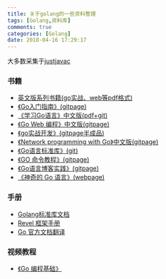 ```yaml
---
title: 关于golang的一些资料整理
tags: [Golang,资料库]
comments: true
categories: [Golang]
date: 2018-04-16 17:29:17
---
```

大多数采集于[justjavac](https://github.com/justjavac/free-programming-books-zh_CN#go)
### 书籍
* [英文版系列书籍(go实战、web等pdf格式)](https://github.com/cocowh/books)
*  [《Go入门指南》(gitpage)](https://github.com/Unknwon/the-way-to-go_ZH_CN/blob/master/eBook/directory.md)
* [《学习Go语言》中文版(pdf+git)](https://mikespook.com/learning-go/)
* [《Go Web 编程》中文版(gitpage)](https://github.com/astaxie/build-web-application-with-golang/blob/master/zh/preface.md)
* [《go实战开发》(gitpage半成品)](https://github.com/astaxie/go-best-practice/blob/master/ebook/zh/preface.md)
* [《Network programming with Go》中文版(gitpage)](https://github.com/astaxie/NPWG_zh)
* [《Go语言标准库》(git)](https://books.studygolang.com/The-Golang-Standard-Library-by-Example/)
* [《GO 命令教程》(gitpage)](https://github.com/hyper0x/go_command_tutorial)
* [《Go语言博客实践》(gitpage)](https://github.com/achun/Go-Blog-In-Action)
* [《神奇的 Go 语言》(webpage)](https://www.ctolib.com/docs-magical-go-c-web-page-download.html)
<!-- * [《深入解析Go》](https://github.com/tiancaiamao/go-internals) -->


### 手册
* [Golang标准库文档](https://studygolang.com/pkgdoc)
* [Revel 框架手册](http://gorevel.cn/docs/manual/index.html)
* [Go 官方文档翻译](https://github.com/golang-china/golangdoc.translations)

### 视频教程
* [《Go 编程基础》](https://github.com/Unknwon/go-fundamental-programming)